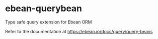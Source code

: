 # ebean-querybean
Type safe query extension for Ebean ORM

Refer to the documentation at https://ebean.io/docs/query/query-beans
